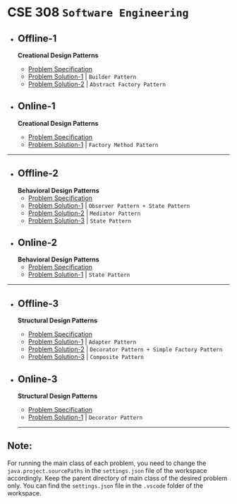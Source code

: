# CSE 308 `Software Engineering`

- ## Offline-1
  **Creational Design Patterns**
  - [Problem Specification](/offline-1/problem-spec.pdf)
  - [Problem Solution-1](/offline-1/solution-1/) | `Builder Pattern`
  - [Problem Solution-2](/offline-1/solution-2/) | `Abstract Factory Pattern`

- ## Online-1
  **Creational Design Patterns**
  - [Problem Specification](/online-1/problem-spec.pdf)
  - [Problem Solution-1](/online-1/solution-1/) | `Factory Method Pattern`
<hr>

- ## Offline-2
    **Behavioral Design Patterns**
  - [Problem Specification](/offline-2/problem-spec.pdf)
  - [Problem Solution-1](/offline-2/solution-1/) | `Observer Pattern + State Pattern`
  - [Problem Solution-2](/offline-2/solution-2/) | `Mediator Pattern`
  - [Problem Solution-3](/offline-2/solution-3/) | `State Pattern`
- ## Online-2
  **Behavioral Design Patterns**
  - [Problem Specification](/online-2/problem-spec.pdf)
  - [Problem Solution-1](/online-2/solution-1/) | `State Pattern`
<hr>

- ## Offline-3
    **Structural Design Patterns**
  - [Problem Specification](/offline-3/problem-spec.pdf)
  - [Problem Solution-1](/offline-3/solution-1/) | `Adapter Pattern`
  - [Problem Solution-2](/offline-3/solution-2/) | `Decorator Pattern + Simple Factory Pattern`
  - [Problem Solution-3](/offline-3/solution-3/) | `Composite Pattern`

- ## Online-3
  **Structural Design Patterns**
  - [Problem Specification](/online-3/problem-spec.pdf)
  - [Problem Solution-1](/online-3/solution-1/) | `Decorator Pattern`
  <hr>

## Note:
For running the main class of each problem, you need to change the `java.project.sourcePaths` in the `settings.json` file of the workspace accordingly. Keep the parent directory of main class of the desired problem only. You can find the `settings.json` file in the `.vscode` folder of the workspace.